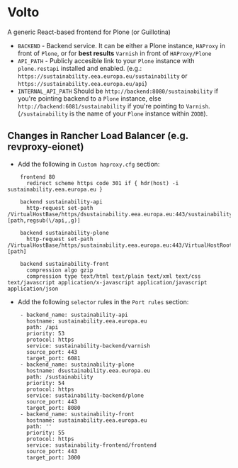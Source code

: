 # Volto

A generic React-based frontend for Plone (or Guillotina)

* `BACKEND` - Backend service. It can be either a Plone instance, `HAProxy` in front of `Plone`, or for **best results** `Varnish` in front of `HAProxy/Plone`
* `API_PATH` - Publicly accesible link to your `Plone` instance with `plone.restapi` installed and enabled. (e.g.: `https://sustainability.eea.europa.eu/sustainability` or `https://sustainability.eea.europa.eu/api`)
* `INTERNAL_API_PATH` Should be `http://backend:8080/sustainability` if you're pointing backend to a `Plone` instance, else `http://backend:6081/sustainability` if you're pointing to `Varnish`. (`/sustainability` is the name of your `Plone` instance within `ZODB`).

## Changes in Rancher Load Balancer (e.g. revproxy-eionet)

* Add the following in `Custom haproxy.cfg` section:

```
    frontend 80
      redirect scheme https code 301 if { hdr(host) -i sustainability.eea.europa.eu }

    backend sustainability-api
      http-request set-path /VirtualHostBase/https/dsustainability.eea.europa.eu:443/sustainability/VirtualHostRoot/_vh_api/%[path,regsub(\/api,,g)]

    backend sustainability-plone
      http-request set-path /VirtualHostBase/https/sustainability.eea.europa.eu:443/VirtualHostRoot/%[path]

    backend sustainability-front
      compression algo gzip
      compression type text/html text/plain text/xml text/css text/javascript application/x-javascript application/javascript application/json

```

* Add the following `selector` rules in the `Port rules` section:

```
    - backend_name: sustainability-api
      hostname: sustainability.eea.europa.eu
      path: /api
      priority: 53
      protocol: https
      service: sustainability-backend/varnish
      source_port: 443
      target_port: 6081
    - backend_name: sustainability-plone
      hostname: dsustainability.eea.europa.eu
      path: /sustainability
      priority: 54
      protocol: https
      service: sustainability-backend/plone
      source_port: 443
      target_port: 8080
    - backend_name: sustainability-front
      hostname: sustainability.eea.europa.eu
      path: ''
      priority: 55
      protocol: https
      service: sustainability-frontend/frontend
      source_port: 443
      target_port: 3000

```
